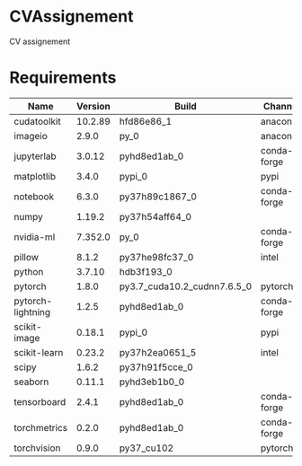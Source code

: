 # CVAssignement
CV assignement

# Requirements

|Name                    |Version                   |Build  |Channel|
|---|---|---|---|
|cudatoolkit               |10.2.89              |hfd86e86_1    |anaconda|
|imageio                   |2.9.0                      |py_0    |anaconda|
|jupyterlab                |3.0.12             |pyhd8ed1ab_0    |conda-forge|
|matplotlib                |3.4.0                    |pypi_0   | pypi |
|notebook                  |6.3.0            |py37h89c1867_0  |  conda-forge|
|numpy                     |1.19.2           |py37h54aff64_0 | |
|nvidia-ml                 |7.352.0           |         py_0    |conda-forge|
|pillow                    |8.1.2            |py37he98fc37_0   | intel|
|python                    |3.7.10           |    hdb3f193_0  ||
|pytorch                   |1.8.0           |py3.7_cuda10.2_cudnn7.6.5_0 |   pytorch|
|pytorch-lightning         |1.2.5            |  pyhd8ed1ab_0    |conda-forge|
|scikit-image              |0.18.1           |        pypi_0    |pypi|
|scikit-learn              |0.23.2           |py37h2ea0651_5   | intel|
|scipy                     |1.6.2            |py37h91f5cce_0  ||
|seaborn                   |0.11.1           |  pyhd3eb1b0_0  ||
|tensorboard               |2.4.1            |  pyhd8ed1ab_0    |conda-forge|
|torchmetrics              |0.2.0            |  pyhd8ed1ab_0    |conda-forge|
|torchvision               |0.9.0            |    py37_cu102    |pytorch|
